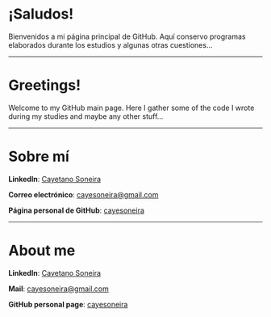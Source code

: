 # ¡Saludos!

Bienvenidos a mi página principal de GitHub. Aquí conservo programas elaborados durante los estudios y algunas otras cuestiones...

---

# Greetings!

Welcome to my GitHub main page. Here I gather some of the code I wrote during my studies and maybe any other stuff...

---

# Sobre mí

**LinkedIn**: [Cayetano Soneira](https://www.linkedin.com/in/cayetano-soneira-906a241b5/)

**Correo electrónico**: cayesoneira@gmail.com

**Página personal de GitHub**: [cayesoneira](https://cayesoneira.github.io/cayesoneira/)

---

# About me

**LinkedIn**: [Cayetano Soneira](https://www.linkedin.com/in/cayetano-soneira-906a241b5/)

**Mail**: cayesoneira@gmail.com

**GitHub personal page**: [cayesoneira](https://cayesoneira.github.io/cayesoneira/)

